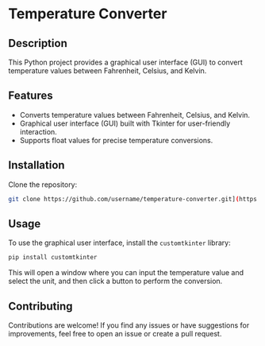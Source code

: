 # Temperature Converter

## Description
This Python project provides a graphical user interface (GUI) to convert temperature values between Fahrenheit, Celsius, and Kelvin.

## Features
- Converts temperature values between Fahrenheit, Celsius, and Kelvin.
- Graphical user interface (GUI) built with Tkinter for user-friendly interaction.
- Supports float values for precise temperature conversions.

## Installation
Clone the repository:
   ```bash
   git clone https://github.com/username/temperature-converter.git](https://github.com/youssefbenkhalifa/Units-Conversion
   ```


## Usage
To use the graphical user interface, install the `customtkinter` library:
```bash
pip install customtkinter
```
This will open a window where you can input the temperature value and select the unit, and then click a button to perform the conversion.

## Contributing
Contributions are welcome! If you find any issues or have suggestions for improvements, feel free to open an issue or create a pull request.

